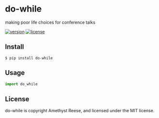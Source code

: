 # do-while

making poor life choices for conference talks

[![version](https://img.shields.io/pypi/v/do-while.svg)](https://pypi.org/project/do-while)
[![license](https://img.shields.io/pypi/l/do-while.svg)](https://github.com/amyreese/python-do-while/blob/main/LICENSE)


Install
-------

```shell-session
$ pip install do-while
```


Usage
-----

```py
import do_while
```


License
-------

do-while is copyright Amethyst Reese, and licensed under the MIT license.